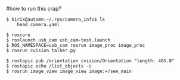 #how to run this crap?

	
	$ kirix@automn:~/.ros/camera_info$ ls
		head_camera.yaml
	
	$ roscore
	$ roslaunch usb_cam usb_cam-test.launch
	$ ROS_NAMESPACE=usb_cam rosrun image_proc image_proc
	$ rosrun cvision talker.py

	$ rostopic pub /orientation cvision/Orientation "length: 485.0"
	$ rostopic echo /list_objects -c
	$ rosrun image_view image_view image:=/see_main


